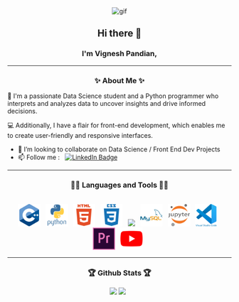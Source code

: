 <div align="center" >
  <img src="https://media.giphy.com/media/Vf3ZKdillTMOOaOho0/giphy.gif" alt="gif" width="200">
  <h2>Hi there 👋</h2> 
  <h3> I'm Vignesh Pandian, </h3> 

  <hr>
  <h3>✨ About Me ✨</h3>
</div>

👋 I'm a passionate Data Science student and a Python programmer who interprets and analyzes data to uncover insights and drive informed decisions.

💻 Additionally, I have a flair for front-end development, which enables me to create user-friendly and responsive interfaces.

- 👯 I’m looking to collaborate on Data Science / Front End Dev Projects
- 📫 Follow me :  &nbsp;  <a href="https://www.linkedin.com/in/vigneshpandian-/">  <img src="https://img.shields.io/badge/LinkedIn-blue?style=for-the-badge&logo=linkedin&logoColor=white" alt="LinkedIn Badge"/> </a>

<hr> 

<div align="center">
  <h3> 🧑‍💻 Languages and Tools 🧑‍💻</h3> <br>
  <span> <img src="https://github.com/devicons/devicon/blob/master/icons/cplusplus/cplusplus-original.svg" width="50"> </span> &nbsp;
  <span> <img src="https://github.com/devicons/devicon/blob/master/icons/python/python-original-wordmark.svg" width="50"> </span> &nbsp;
  <span> <img src="https://github.com/devicons/devicon/blob/master/icons/html5/html5-plain-wordmark.svg" width="50"> </span> &nbsp;
  <span> <img src="https://github.com/devicons/devicon/blob/master/icons/css3/css3-plain-wordmark.svg" width="50"> </span> &nbsp; <!--
  <span> <img src="https://github.com/devicons/devicon/blob/master/icons/javascript/javascript-original.svg" width="50"> </span> &nbsp; -->
  <span> <img src="https://repository-images.githubusercontent.com/596892/cc2c69ec-9251-4b33-8283-b86a8659c9cb" width="50" color="red"> </span> &nbsp;
  <span> <img src="https://github.com/devicons/devicon/blob/master/icons/mysql/mysql-original-wordmark.svg" width="50"> </span> &nbsp;
  <span> <img src="https://github.com/devicons/devicon/blob/master/icons/jupyter/jupyter-original-wordmark.svg" width="50"> </span> &nbsp;
  <span> <img src="https://github.com/devicons/devicon/blob/master/icons/vscode/vscode-original-wordmark.svg" width="50"> </span> &nbsp;
  <span> <img src="https://github.com/devicons/devicon/blob/master/icons/premierepro/premierepro-original.svg" width="50"> </span> &nbsp;
  <span> <img src="https://raw.githubusercontent.com/github/explore/d744245de144b89f3e3462949e08bfc91eda7fcf/topics/youtube/youtube.png" width="50"> </span> &nbsp;
</div>

<hr>

 <div align="center">
    <h3> 🏆 Github Stats 🏆 </h3>
    <span> <img src="https://github-readme-streak-stats.herokuapp.com/?user=Vignesh227&theme=dark&background=000000" width="450"> </span>
    <span> <img src="https://github-readme-stats.vercel.app/api/top-langs/?username=Vignesh227&layout=compact&theme=vision-friendly-dark" width="350"> &nbsp; </span>
</div>



<!--
**Vignesh227/Vignesh227** is a ✨ _special_ ✨ repository because its `README.md` (this file) appears on your GitHub profile.

Here are some ideas to get you started:

- 🔭 I’m currently working on ...
- 🌱 I’m currently learning ...
- 👯 I’m looking to collaborate on ...
- 🤔 I’m looking for help with ...
- 💬 Ask me about ...
- 📫 How to reach me: ...
- 😄 Pronouns: ...
- ⚡ Fun fact: ...
-->
